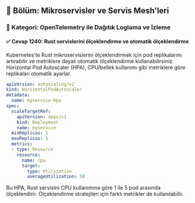 ## 📘 Bölüm: Mikroservisler ve Servis Mesh'leri
### 🔹 Kategori: OpenTelemetry ile Dağıtık Loglama ve İzleme
#### ✅ Cevap 1240: Rust servislerini ölçeklendirme ve otomatik ölçeklendirme

Kubernetes'te Rust mikroservislerini ölçeklendirmek için pod replikalarını artırabilir ve metriklere dayalı otomatik ölçeklendirme kullanabilirsiniz. Horizontal Pod Autoscaler (HPA), CPU/bellek kullanımı gibi metriklere göre replikaları otomatik ayarlar.

```yaml
apiVersion: autoscaling/v2
kind: HorizontalPodAutoscaler
metadata:
  name: myservice-hpa
spec:
  scaleTargetRef:
    apiVersion: apps/v1
    kind: Deployment
    name: myservice
  minReplicas: 1
  maxReplicas: 5
  metrics:
  - type: Resource
    resource:
      name: cpu
      target:
        type: Utilization
        averageUtilization: 50
```

Bu HPA, Rust servisini CPU kullanımına göre 1 ile 5 pod arasında ölçeklendirir. Ölçeklendirme stratejileri için farklı metrikler de kullanılabilir.
